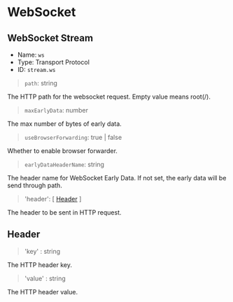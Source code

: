 # WebSocket

## WebSocket Stream
* Name: `ws`
* Type: Transport Protocol
* ID: `stream.ws`

> `path`: string

The HTTP path for the websocket request. Empty value means root(/).

> `maxEarlyData`: number

The max number of bytes of early data.

> `useBrowserForwarding`: true | false

Whether to enable browser forwarder.

> `earlyDataHeaderName`: string

The header name for WebSocket Early Data. If not set, the early data will be send through path.

> 'header': [ [Header](#Header) ]

The header to be sent in HTTP request.

## Header

> 'key' : string

The HTTP header key.

> 'value' : string

The HTTP header value.
